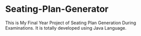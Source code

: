# Seating-Plan-Generator

This is My Final Year Project of Seating Plan Generation During Examinations. It is totally developed using Java Language.



























